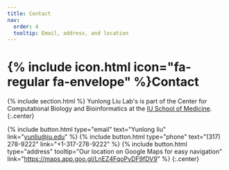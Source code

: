 ```yaml
---
title: Contact
nav:
  order: 4
  tooltip: Email, address, and location
---
```


# {% include icon.html icon="fa-regular fa-envelope" %}Contact

{% include section.html %}
Yunlong Liu Lab's is part of the Center for Computational Biology and Bioinformatics at the [IU School of Medicine](https://medicine.iu.edu/).
{:.center}

{%
  include button.html
  type="email"
  text="Yunlong liu"
  link="yunliu@iu.edu"
%}
{%
  include button.html
  type="phone"
  text="(317) 278-9222"
  link="+1-317-278-9222"
%}
{%
  include button.html
  type="address"
  tooltip="Our location on Google Maps for easy navigation"
  link="https://maps.app.goo.gl/LnEZ4FqoPvDF9fDV9"
%}
{:.center}
